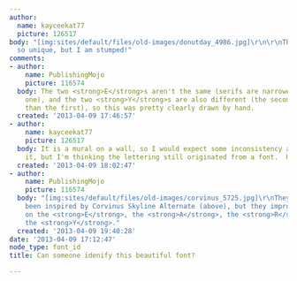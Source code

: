 ```yaml
---
author:
  name: kayceekat77
  picture: 126517
body: "[img:sites/default/files/old-images/donutday_4986.jpg]\r\n\r\nThe Y and A are
  so unique, but I am stumped!"
comments:
- author:
    name: PublishingMojo
    picture: 116574
  body: The two <strong>E</strong>s aren't the same (serifs are narrower on the first
    one), and the two <strong>Y</strong>s are also different (the second one is wider
    than the first), so this was pretty clearly drawn by hand.
  created: '2013-04-09 17:46:57'
- author:
    name: kayceekat77
    picture: 126517
  body: It is a mural on a wall, so I would expect some inconsistency as they painted
    it, but I'm thinking the lettering still originated from a font.  Hmmm...
  created: '2013-04-09 18:02:47'
- author:
    name: PublishingMojo
    picture: 116574
  body: "[img:sites/default/files/old-images/corvinus_5725.jpg]\r\nThey might have
    been inspired by Corvinus Skyline Alternate (above), but they improvised freely
    on the <strong>E</strong>, the <strong>A</strong>, the <strong>R</strong> and
    the <strong>Y</strong>."
  created: '2013-04-09 19:40:28'
date: '2013-04-09 17:12:47'
node_type: font_id
title: Can someone idenify this beautiful font?

---
```

